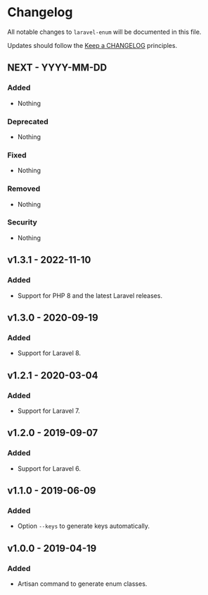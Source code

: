 # Changelog

All notable changes to `laravel-enum` will be documented in this file.

Updates should follow the [Keep a CHANGELOG](http://keepachangelog.com/) principles.


## NEXT - YYYY-MM-DD

### Added
- Nothing

### Deprecated
- Nothing

### Fixed
- Nothing

### Removed
- Nothing

### Security
- Nothing


## v1.3.1 - 2022-11-10

### Added
- Support for PHP 8 and the latest Laravel releases.


## v1.3.0 - 2020-09-19

### Added
- Support for Laravel 8.


## v1.2.1 - 2020-03-04

### Added
- Support for Laravel 7.


## v1.2.0 - 2019-09-07

### Added
- Support for Laravel 6.


## v1.1.0 - 2019-06-09

### Added
- Option `--keys` to generate keys automatically.


## v1.0.0 - 2019-04-19

### Added
- Artisan command to generate enum classes.
